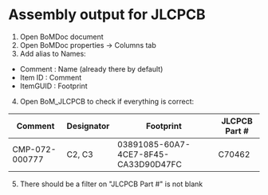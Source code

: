 # Assembly output for JLCPCB
1. Open BoMDoc document
2. Open BoMDoc properties -> Columns tab
3. Add alias to Names:
  * Comment : Name (already there by default)
  * Item ID : Comment
  * ItemGUID : Footprint
4. Open BoM_JLCPCB to check if everything is correct:

|Comment | Designator | Footprint | JLCPCB Part #|
|--------|------------|-----------|--------------|
|CMP-072-000777 | C2, C3 | 03891085-60A7-4CE7-8F45-CA33D90D47FC | C70462 |

5. There should be a filter on "JLCPCB Part #" is not blank